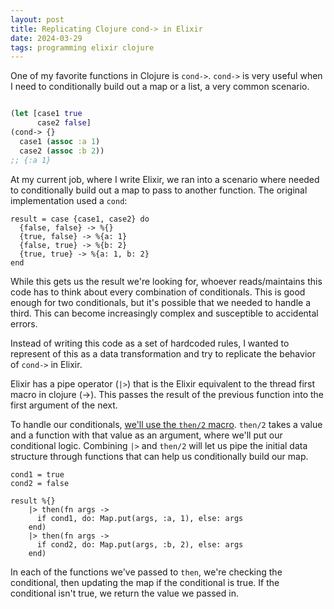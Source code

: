 ```yaml
---
layout: post
title: Replicating Clojure cond-> in Elixir
date: 2024-03-29
tags: programming elixir clojure
---
```

One of my favorite functions in Clojure is `cond->`. `cond->` is very useful when I need to conditionally build out a map or a list, a very common scenario.

```clojure

(let [case1 true
      case2 false]
(cond-> {}
  case1 (assoc :a 1)
  case2 (assoc :b 2))
;; {:a 1}
```

At my current job, where I write Elixir, we ran into a scenario where needed to conditionally build out a map to pass to another function.
The original implementation used a `cond`:

```
result = case {case1, case2} do
  {false, false} -> %{}
  {true, false} -> %{a: 1}
  {false, true} -> %{b: 2}
  {true, true} -> %{a: 1, b: 2}
end
```

While this gets us the result we're looking for, whoever reads/maintains this code has to think about every combination of conditionals.
This is good enough for two conditionals, but it's possible that we needed to handle a third.
This can become increasingly complex and susceptible to accidental errors.

Instead of writing this code as a set of hardcoded rules, I wanted to represent of this as a data transformation and try to replicate the behavior of `cond->` in Elixir.

Elixir has a pipe operator (`|>`) that is the Elixir equivalent to the thread first macro in clojure (->).
This passes the result of the previous function into the first argument of the next.

To handle our conditionals, [we'll use the `then/2` macro](https://hexdocs.pm/elixir/1.12.3/Kernel.html#then/2). `then/2` takes a value and a function with that value as an argument, where we'll put our conditional logic. Combining `|>` and `then/2` will let us pipe the initial data structure through functions that can help us conditionally build our map.


```
cond1 = true
cond2 = false

result %{}
    |> then(fn args ->
      if cond1, do: Map.put(args, :a, 1), else: args
    end)
    |> then(fn args ->
      if cond2, do: Map.put(args, :b, 2), else: args
    end)
```

In each of the functions we've passed to `then`, we're checking the conditional, then updating the map if the conditional is true.
If the conditional isn't true, we return the value we passed in.
